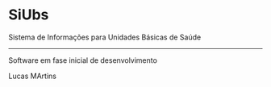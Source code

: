 # SiUbs
Sistema de Informações para Unidades Básicas de Saúde

---
Software em fase inicial de desenvolvimento

Lucas MArtins